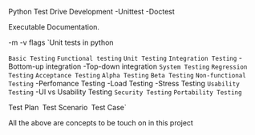 Python Test Drive Development
 -Unittest -Doctest

Executable Documentation.

-m -v flags
`Unit tests in python

`Basic Testing`
`Functional testing`
`Unit Testing`
`Integration Testing`
    -Bottom-up integration
    -Top-down integration
`System Testing`
`Regression Testing`
`Acceptance Testing`
`Alpha Testing`
`Beta Testing`
`Non-functional Testing`
    -Perfomance Testing
    -Load Testing
    -Stress Testing
`Usability Testing`
    -UI vs Usability Testing
`Security Testing`
`Portability Testing`

Test Plan`
`Test Scenario`
`Test Case`

All the above are concepts to be touch on in this project
